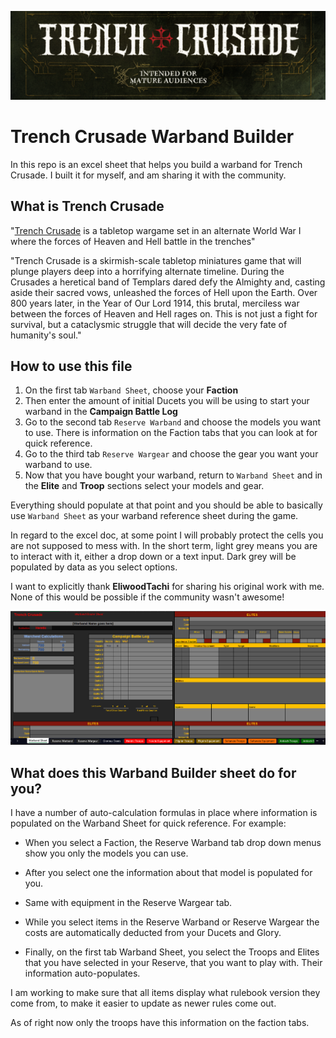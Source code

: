 ![](images/title.png)

# Trench Crusade Warband Builder

In this repo is an excel sheet that helps you build a warband for Trench Crusade. I built it for myself, and am sharing it with the community.

## What is Trench Crusade

"[Trench Crusade](https://www.trenchcrusade.com) is a tabletop wargame set in an alternate World War I where the forces of Heaven and Hell battle in the trenches"

"Trench Crusade is a skirmish-scale tabletop miniatures game that will plunge players deep into a horrifying alternate timeline. During the Crusades a heretical band of Templars dared defy the Almighty and, casting aside their sacred vows, unleashed the forces of Hell upon the Earth. Over 800 years later, in the Year of Our Lord 1914, this brutal, merciless war between the forces of Heaven and Hell rages on. This is not just a fight for survival, but a cataclysmic struggle that will decide the very fate of humanity's soul."

## How to use this file

1) On the first tab `Warband Sheet`, choose your **Faction**
2) Then enter the amount of initial Ducets you will be using to start your warband in the **Campaign Battle Log**
3) Go to the second tab `Reserve Warband` and choose the models you want to use. There is information on the Faction tabs that you can look at for quick reference.
4) Go to the third tab `Reserve Wargear` and choose the gear you want your warband to use.
5) Now that you have bought your warband, return to `Warband Sheet` and in the **Elite** and **Troop** sections select your models and gear.

Everything should populate at that point and you should be able to basically use `Warband Sheet` as your warband reference sheet during the game.

In regard to the excel doc, at some point I will probably protect the cells you are not supposed to mess with. In the short term, light grey means you are to interact with it, either a drop down or a text input. Dark grey will be populated by data as you select options.

I want to explicitly thank **EliwoodTachi** for sharing his original work with me. None of this would be possible if the community wasn't awesome!

![](images/screenshot.png)

## What does this Warband Builder sheet do for you?

I have a number of auto-calculation formulas in place where information is populated on the Warband Sheet for quick reference.
For example:

- When you select a Faction, the Reserve Warband tab drop down menus show you only the models you can use.

- After you select one the information about that model is populated for you.

- Same with equipment in the Reserve Wargear tab.

- While you select items in the Reserve Warband or Reserve Wargear the costs are automatically deducted from your Ducets and Glory.
- Finally, on the first tab Warband Sheet, you select the Troops and Elites that you have selected in your Reserve, that you want to play with. Their information auto-populates.

I am working to make sure that all items display what rulebook version they come from, to make it easier to update as newer rules come out. 

As of right now only the troops have this information on the faction tabs.

